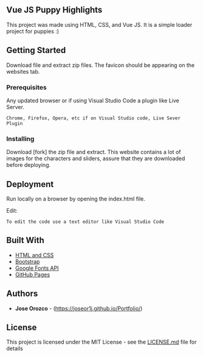 ## Vue JS Puppy Highlights

This project was made using HTML, CSS, and Vue JS. It is a simple loader project for puppies :)

## Getting Started

Download file and extract zip files. The favicon should be appearing on the websites tab.

### Prerequisites

Any updated browser or if using Visual Studio Code a plugin like Live Server.

```
Chrome, Firefox, Opera, etc if on Visual Studio code, Live Sever Plugin
```

### Installing

Download [fork] the zip file and extract. This website contains a lot of images for the characters and sliders, assure that
they are downloaded before deploying.

## Deployment

Run locally on a browser by opening the index.html file.

Edit:

```
To edit the code use a text editor like Visual Studio Code
```

## Built With

* [HTML and CSS](https://developer.mozilla.org/en-US/docs/Web/HTML)
* [Bootstrap](https://getbootstrap.com/) 
* [Google Fonts API](https://developers.google.com/fonts)
* [GitHub Pages](https://pages.github.com/)

## Authors

* **Jose Orozco** - (https://joseor1j.github.io/Portfolio/)

## License

This project is licensed under the MIT License - see the [LICENSE.md](LICENSE.md) file for details
